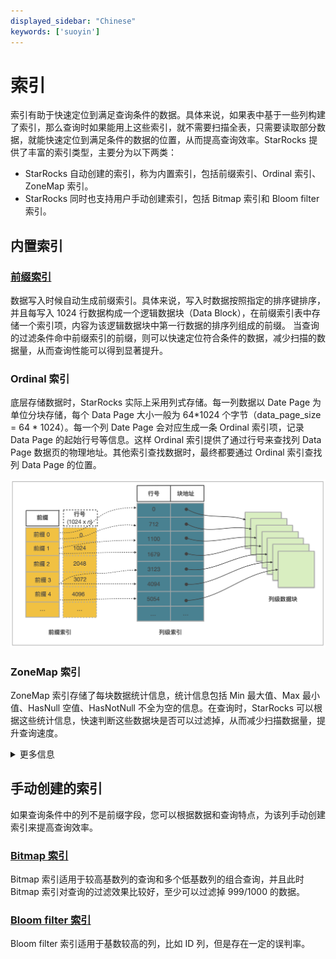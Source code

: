 ```yaml
---
displayed_sidebar: "Chinese"
keywords: ['suoyin']
---
```


# 索引

索引有助于快速定位到满足查询条件的数据。具体来说，如果表中基于一些列构建了索引，那么查询时如果能用上这些索引，就不需要扫描全表，只需要读取部分数据，就能快速定位到满足条件的数据的位置，从而提高查询效率。StarRocks 提供了丰富的索引类型，主要分为以下两类：

- StarRocks 自动创建的索引，称为内置索引，包括前缀索引、Ordinal 索引、ZoneMap 索引。
- StarRocks 同时也支持用户手动创建索引，包括 Bitmap 索引和 Bloom filter 索引。

## 内置索引

### [前缀索引](./Prefix_index_sort_key.md)

数据写入时候自动生成前缀索引。具体来说，写入时数据按照指定的排序键排序，并且每写入 1024 行数据构成一个逻辑数据块（Data Block），在前缀索引表中存储一个索引项，内容为该逻辑数据块中第一行数据的排序列组成的前缀。
当查询的过滤条件命中前缀索引的前缀，则可以快速定位符合条件的数据，减少扫描的数据量，从而查询性能可以得到显著提升。

### Ordinal 索引

底层存储数据时，StarRocks 实际上采用列式存储。每一列数据以 Date Page 为单位分块存储，每个 Data Page 大小一般为 64*1024 个字节（data_page_size = 64 * 1024）。每一个列 Date Page 会对应生成一条 Ordinal 索引项，记录 Data Page 的起始行号等信息。这样 Ordinal 索引提供了通过行号来查找列 Data Page 数据页的物理地址。其他索引查找数据时，最终都要通过 Ordinal 索引查找列 Data Page 的位置。

![img](../../_assets/3.1-2.png)

### ZoneMap 索引

ZoneMap 索引存储了每块数据统计信息，统计信息包括 Min 最大值、Max 最小值、HasNull 空值、HasNotNull 不全为空的信息。在查询时，StarRocks 可以根据这些统计信息，快速判断这些数据块是否可以过滤掉，从而减少扫描数据量，提升查询速度。

<details>

<summary>更多信息</summary>

在实现上，“每块”数据可以是一个 Segment，也可以是一个列的一个 Data Page，相应的 ZoneMap 索引有两种：一种是存每个 Segment 的统计信息，另一种是存每个 Data Page 的统计信息

</details>

## 手动创建的索引

如果查询条件中的列不是前缀字段，您可以根据数据和查询特点，为该列手动创建索引来提高查询效率。

### [Bitmap 索引](./Bitmap_index.md)

Bitmap 索引适用于较高基数列的查询和多个低基数列的组合查询，并且此时 Bitmap 索引对查询的过滤效果比较好，至少可以过滤掉 999/1000 的数据。

### [Bloom filter 索引](./Bloomfilter_index.md)

Bloom filter 索引适用于基数较高的列，比如 ID 列，但是存在一定的误判率。
